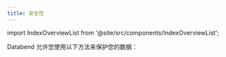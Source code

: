 ```yaml
---
title: 安全性
---
```

import IndexOverviewList from '@site/src/components/IndexOverviewList';

Databend 允许您使用以下方法来保护您的数据：

<IndexOverviewList />